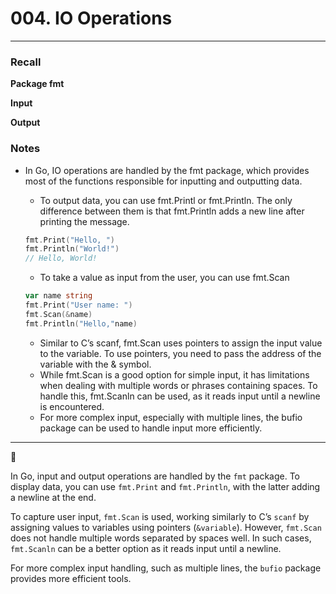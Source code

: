 # 004. IO Operations

---

### **Recall**

**Package fmt**

**Input**

**Output**

### **Notes**

- In Go, IO operations are handled by the fmt package, which provides most of the functions responsible for inputting and outputting data.
    - To output data, you can use fmt.Printl or fmt.Println. The only difference between them is that fmt.Println adds a new line after printing the message.
    
    ```go
    fmt.Print("Hello, ")
    fmt.Println("World!")
    // Hello, World!
    ```
    
    - To take a value as input from the user, you can use fmt.Scan
    
    ```go
    var name string
    fmt.Print("User name: ")
    fmt.Scan(&name)
    fmt.Println("Hello,"name)
    ```
    
    - Similar to C’s scanf, fmt.Scan uses pointers to assign the input value to the variable. To use pointers, you need to pass the address of the variable with the & symbol.
    - While fmt.Scan is a good option for simple input, it has limitations when dealing with multiple words or phrases containing spaces. To handle this, fmt.Scanln can be used, as it reads input until a newline is encountered.
    - For more complex input, especially with multiple lines, the bufio package can be used to handle input more efficiently.

---

<aside>
📌

In Go, input and output operations are handled by the `fmt` package. To display data, you can use `fmt.Print` and `fmt.Println`, with the latter adding a newline at the end.

To capture user input, `fmt.Scan` is used, working similarly to C’s `scanf` by assigning values to variables using pointers (`&variable`). However, `fmt.Scan` does not handle multiple words separated by spaces well. In such cases, `fmt.Scanln` can be a better option as it reads input until a newline.

For more complex input handling, such as multiple lines, the `bufio` package provides more efficient tools.

</aside>